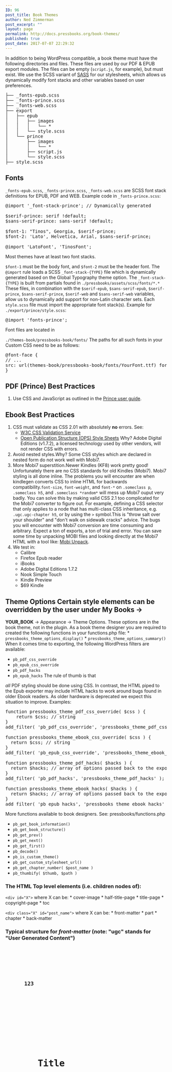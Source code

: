 ```yaml
---
ID: 96
post_title: Book Themes
author: Ned Zimmerman
post_excerpt: ""
layout: page
permalink: http://docs.pressbooks.org/book-themes/
published: true
post_date: 2017-07-07 22:29:32
---
```

In addition to being WordPress compatible, a book theme must have the following directories and files. These files are used by our PDF & EPUB export modules. The files can be empty (`script.js`, for example), but must exist. We use the SCSS variant of [SASS][1] for our stylesheets, which allows us dynamically modify font stacks and other variables based on user preferences.

<pre>├── _fonts-epub.scss
├── _fonts-prince.scss
├── _fonts-web.scss
├── export
│   ├── epub
│   │   ├── images
│   │   │   └── *
│   │   └── style.scss
│   └── prince
│       ├── images
│       │   └── *
│       ├── script.js
│       └── style.scss
├── style.scss
</pre>

## Fonts

`_fonts-epub.scss`, `_fonts-prince.scss`, `_fonts-web.scss` are SCSS font stack definitions for EPUB, PDF and WEB. Example code in `_fonts-prince.scss`:

<pre>@import '_font-stack-prince'; // Dynamically generated

$serif-prince: serif !default;
$sans-serif-prince: sans-serif !default;

$font-1: "Tinos", Georgia, $serif-prince;
$font-2: 'Lato', Helvetica, Arial, $sans-serif-prince;

@import 'LatoFont', 'TinosFont';
</pre>

Most themes have at least two font stacks.

`$font-1` must be the body font, and `$font-2` must be the header font. The `@import` rule loads a SCSS `_font-stack-{TYPE}` file which is dynamically generated based on the Global Typography theme option. The `_font-stack-{TYPE}` is built from partials found in `./pressbooks/assets/scss/fonts/*.*` These files, in combination with the `$serif-epub`, `$sans-serif-epub`, `$serif-prince`, `$sans-serif-prince`, `$serif-web` and `$sans-serif-web` variables, allow us to dynamically add support for non-Latin character sets. Each `style.scss` file must import the appropriate font stack(s). Example for `./export/prince/style.scss`:

<pre>@import 'fonts-prince';</pre>

Font files are located in

`./themes-book/pressbooks-book/fonts/` The paths for all such fonts in your Custom CSS need to be as follows:

<pre>@font-face {
// ...
src: url(themes-book/pressbooks-book/fonts/YourFont.ttf) format("truetype");
}</pre>

## PDF (Prince) Best Practices

1.  Use CSS and JavaScript as outlined in the [Prince user guide][2].

## Ebook Best Practices

1.  CSS must validate as CSS 2.01 with absolutely **no** errors. See: 
    *   [W3C CSS Validation Service][3]
    *   [Open Publication Structure (OPS) Style Sheets][4] Why? Adobe Digital Editions (v1.7.2), a licensed technology used by other vendors, will not render CSS with errors.
2.  Avoid nested styles.Why? Some CSS styles which are declared in nested form do not work well with Mobi7.
3.  More Mobi7 superstition.Newer Kindles (KF8) work pretty good! Unfortunately there are no CSS standards for old Kindles (Mobi7). Mobi7 styling is all done inline. The problems you will encounter are when kindlegen converts CSS to inline HTML for backwards compatibility.`font-size`, `font-weight`, and `font-*` on `.someclass p`, `.someclass h5`, and `.someclass *random*` will mess up Mobi7 ouput very badly. You can solve this by making valid CSS 2.1 too complicated for the Mobi7 converter to figure out. For example, defining a CSS selector that only applies to a node that has multi-class CSS inheritance, e.g. `.ugc.ugc-chapter h5`, or by using the `>` symbol.This is "throw salt over your shoulder" and "don't walk on sidewalk cracks" advice. The bugs you will encounter with Mobi7 conversion are time consuming and arbitrary. Expect a ton of exports, a ton of trial and error. You can save some time by unpacking MOBI files and looking directly at the Mobi7 HTML with a tool like: [Mobi Unpack][5].
4.  We test in: 
    *   Calibre
    *   Firefox Epub reader
    *   iBooks
    *   Adobe Digital Editions 1.7.2
    *   Nook Simple Touch
    *   Kindle Preview
    *   $69 Kindle

## Theme Options Certain style elements can be overridden by the user under My Books →

**YOUR_BOOK** → Appearance → Theme Options. These options are in the book theme, not in the plugin. As a book theme designer you are required to created the following functions in your functions.php file: * `pressbooks_theme_options_display()` * `pressbooks_theme_options_summary()` When it comes time to exporting, the following WordPress filters are available:

*   `pb_pdf_css_override`
*   `pb_epub_css_override`
*   `pb_pdf_hacks`
*   `pb_epub_hacks` The rule of thumb is that 

*all* PDF styling should be done using CSS. In contrast, the HTML piped to the Epub exporter may include HTML hacks to work around bugs found in older Ebook readers. As older hardware is deprecated we expect this situation to improve. Examples:

<pre>function pressbooks_theme_pdf_css_override( $css ) {
    return $css; // string
}
add_filter( 'pb_pdf_css_override', 'pressbooks_theme_pdf_css_override' );

function pressbooks_theme_ebook_css_override( $css ) {
  return $css; // string
}
add_filter( 'pb_epub_css_override', 'pressbooks_theme_ebook_css_override' );

function pressbooks_theme_pdf_hacks( $hacks ) {
  return $hacks; // array of options passed back to the export module
}
add_filter( 'pb_pdf_hacks', 'pressbooks_theme_pdf_hacks' );

function pressbooks_theme_ebook_hacks( $hacks ) {
  return $hacks; // array of options passed back to the export module
}
add_filter( 'pb_epub_hacks', 'pressbooks_theme_ebook_hacks' );
</pre>

More functions available to book designers. See: pressbooks/functions.php

*   `pb_get_book_information()`
*   `pb_get_book_structure()`
*   `pb_get_prev()`
*   `pb_get_next()`
*   `pb_get_first()`
*   `pb_decode()`
*   `pb_is_custom_theme()`
*   `pb_get_custom_stylesheet_url()`
*   `pb_get_chapter_number( $post_name )`
*   `pb_thumbify( $thumb, $path )`

### The HTML Top level elements (i.e. children nodes of):

`<div id="X">` where X can be: * cover-image * half-title-page * title-page * copyright-page * toc

`<div class="X" id="post_name">` where X can be: * front-matter * part * chapter * back-matter

### Typical structure for *front-matter* (note: "ugc" stands for "User Generated Content")

<pre><div id="post_name" class="front-matter subclass">
  <div class="front-matter-title-wrap">
    <h3 class="front-matter-number">
      123
          
    </h3>
        
        
        
    
    <h1 class="front-matter-title">
      Title
          
    </h1>
        
        
      
  </div>
    
    
    
  
  <div class="ugc front-matter-ugc">
    <!-- Optional -->
        
        
        
    
    <h2 class="chapter-author">
      
    </h2>
        
        
        
    
    <h2 class="chapter-subtitle">
      
    </h2>
        
        
        
    
    <!-- WordPress, post_content -->
        
        
      
  </div>
    
    
    
  
  <div class="endnotes">
    <!-- h3, ol -->
      
  </div>
    
    
  
</div>
</pre>

### Typical structure for *part*

<pre><div class="part" id="post_name">
  <div class="part-title-wrap">
    <h3 class="part-number">
      123
          
    </h3>
            
        
        
    
    <h1 class="part-title">
      Title
          
    </h1>
          
      
  </div>
    
  
</div></pre>

### Typical structure for *chapter*

    <div class="chapter" id="post_name">
      <div class="chapter-title-wrap">
        <h3 class="chapter-number">
          123
        </h3>
    
    
        <h2 class="chapter-title">
          Title
        </h2>
    
      </div>
    
    
      <div class="ugc chapter-ugc">
        <!-- Optional -->
    
    
        <h2 class="chapter-author">
    
        </h2>
    
    
        <h2 class="chapter-subtitle">
    
        </h2>
    
    
        <h6 class="short-title"></h6>
          </h2>
              <!-- WordPress, post_content -->
            </div>
    
    
          <div class="endnotes">
            <!-- h3, ol-->
          </div>
          </div>
    

### Typical structure for *back-matter*

    <div class="back-matter subclass" id="post_name">
      <div class="back-matter-title-wrap">
        <h3 class="back-matter-number">
          123
        </h3>
    
    
        <h1 class="back-matter-title">
          Title
        </h1>
    
      </div>
    
    
      <div class="ugc back-matter-ugc">
        <!-- WordPress, post_content -->
    
      </div>
    
    
      <div class="endnotes">
        <!-- h3, ol -->
      </div>
    
    </div>

 [1]: http://sass-lang.com
 [2]: http://www.princexml.com/doc/
 [3]: http://jigsaw.w3.org/css-validator/
 [4]: http://idpf.org/epub/20/spec/OPS_2.0.1_draft.htm#Section3.0
 [5]: http://www.mobileread.com/forums/showthread.php?t=61986
